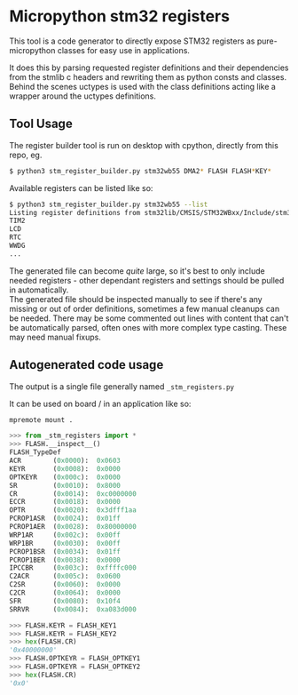 # Micropython stm32 registers

This tool is a code generator to directly expose STM32 registers
as pure-micropython classes for easy use in applications.

It does this by parsing requested register definitions and their 
dependencies from the stmlib c headers and rewriting them as python 
consts and classes. Behind the scenes uctypes is used with the class
definitions acting like a wrapper around the uctypes definitions.

## Tool Usage
The register builder tool is run on desktop with cpython, directly 
from this repo, eg.
``` bash
$ python3 stm_register_builder.py stm32wb55 DMA2* FLASH FLASH*KEY*
```

Available registers can be listed like so:
``` bash    
$ python3 stm_register_builder.py stm32wb55 --list
Listing register definitions from stm32lib/CMSIS/STM32WBxx/Include/stm32wb55xx.h
TIM2
LCD
RTC
WWDG
...
```

The generated file can become _quite_ large, so it's best to only 
include needed registers - other dependant registers and settings should
be pulled in automatically.  
The generated file should be inspected manually to see if there's any missing
or out of order definitions, sometimes a few manual cleanups can be needed.
There may be some commented out lines with content that can't be automatically
parsed, often ones with more complex type casting. These may need manual fixups.

## Autogenerated code usage
The output is a single file generally named `_stm_registers.py`

It can be used on board / in an application like so:
``` bash
mpremote mount .
```

``` python
>>> from _stm_registers import *
>>> FLASH.__inspect__()
FLASH_TypeDef
ACR        (0x0000):  0x0603
KEYR       (0x0008):  0x0000
OPTKEYR    (0x000c):  0x0000
SR         (0x0010):  0x8000
CR         (0x0014):  0xc0000000
ECCR       (0x0018):  0x0000
OPTR       (0x0020):  0x3dfff1aa
PCROP1ASR  (0x0024):  0x01ff
PCROP1AER  (0x0028):  0x80000000
WRP1AR     (0x002c):  0x00ff
WRP1BR     (0x0030):  0x00ff
PCROP1BSR  (0x0034):  0x01ff
PCROP1BER  (0x0038):  0x0000
IPCCBR     (0x003c):  0xffffc000
C2ACR      (0x005c):  0x0600
C2SR       (0x0060):  0x0000
C2CR       (0x0064):  0x0000
SFR        (0x0080):  0x10f4
SRRVR      (0x0084):  0xa083d000

>>> FLASH.KEYR = FLASH_KEY1
>>> FLASH.KEYR = FLASH_KEY2
>>> hex(FLASH.CR)
'0x40000000'
>>> FLASH.OPTKEYR = FLASH_OPTKEY1
>>> FLASH.OPTKEYR = FLASH_OPTKEY2
>>> hex(FLASH.CR)
'0x0'

```
